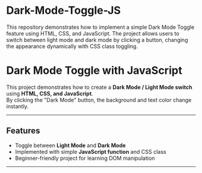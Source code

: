 # Dark-Mode-Toggle-JS
This repository demonstrates how to implement a simple Dark Mode Toggle feature using HTML, CSS, and JavaScript. The project allows users to switch between light mode and dark mode by clicking a button, changing the appearance dynamically with CSS class toggling.
# Dark Mode Toggle with JavaScript

This project demonstrates how to create a **Dark Mode / Light Mode switch** using **HTML, CSS, and JavaScript**.  
By clicking the "Dark Mode" button, the background and text color change instantly.

---

##  Features
- Toggle between **Light Mode** and **Dark Mode**
- Implemented with simple **JavaScript function** and CSS class
- Beginner-friendly project for learning DOM manipulation

---

